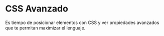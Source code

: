 # CSS Avanzado
Es tiempo de posicionar elementos con CSS y ver propiedades avanzados que te permitan maximizar el lenguaje.
